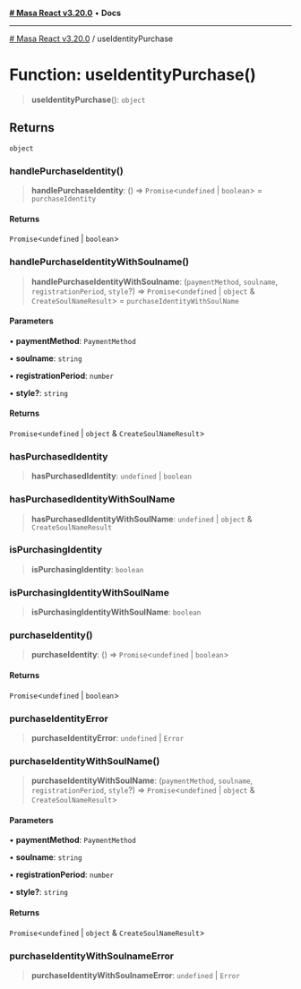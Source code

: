 [**# Masa React v3.20.0**](../README.md) • **Docs**

***

[# Masa React v3.20.0](../globals.md) / useIdentityPurchase

# Function: useIdentityPurchase()

> **useIdentityPurchase**(): `object`

## Returns

`object`

### handlePurchaseIdentity()

> **handlePurchaseIdentity**: () => `Promise`\<`undefined` \| `boolean`\> = `purchaseIdentity`

#### Returns

`Promise`\<`undefined` \| `boolean`\>

### handlePurchaseIdentityWithSoulname()

> **handlePurchaseIdentityWithSoulname**: (`paymentMethod`, `soulname`, `registrationPeriod`, `style`?) => `Promise`\<`undefined` \| `object` & `CreateSoulNameResult`\> = `purchaseIdentityWithSoulName`

#### Parameters

• **paymentMethod**: `PaymentMethod`

• **soulname**: `string`

• **registrationPeriod**: `number`

• **style?**: `string`

#### Returns

`Promise`\<`undefined` \| `object` & `CreateSoulNameResult`\>

### hasPurchasedIdentity

> **hasPurchasedIdentity**: `undefined` \| `boolean`

### hasPurchasedIdentityWithSoulName

> **hasPurchasedIdentityWithSoulName**: `undefined` \| `object` & `CreateSoulNameResult`

### isPurchasingIdentity

> **isPurchasingIdentity**: `boolean`

### isPurchasingIdentityWithSoulName

> **isPurchasingIdentityWithSoulName**: `boolean`

### purchaseIdentity()

> **purchaseIdentity**: () => `Promise`\<`undefined` \| `boolean`\>

#### Returns

`Promise`\<`undefined` \| `boolean`\>

### purchaseIdentityError

> **purchaseIdentityError**: `undefined` \| `Error`

### purchaseIdentityWithSoulName()

> **purchaseIdentityWithSoulName**: (`paymentMethod`, `soulname`, `registrationPeriod`, `style`?) => `Promise`\<`undefined` \| `object` & `CreateSoulNameResult`\>

#### Parameters

• **paymentMethod**: `PaymentMethod`

• **soulname**: `string`

• **registrationPeriod**: `number`

• **style?**: `string`

#### Returns

`Promise`\<`undefined` \| `object` & `CreateSoulNameResult`\>

### purchaseIdentityWithSoulnameError

> **purchaseIdentityWithSoulnameError**: `undefined` \| `Error`
